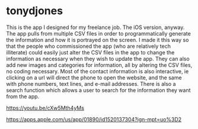 # tonydjones

This is the app I designed for my freelance job. The iOS version, anyway. The app pulls from multiple CSV files in order to
programmatically generate the information and how it is portrayed on the screen. I made it this way so that the people who commissioned 
the app (who are relatively tech illiterate) could easily just alter the CSV files in the app to change the information as necessary when they wish to update the app. 
They can also add new images and categories for information, all by altering the CSV files, no coding necessary. Most of the contact 
information is also interactive, ie clicking on a url will direct the phone to open the website, and the same with phone numbers, 
text lines, and e-mail addresses. There is also a search function which allows a user to search for the information they want from the app.

https://youtu.be/cXw5Mth4yMs

https://apps.apple.com/us/app/01890/id1520137304?ign-mpt=uo%3D2